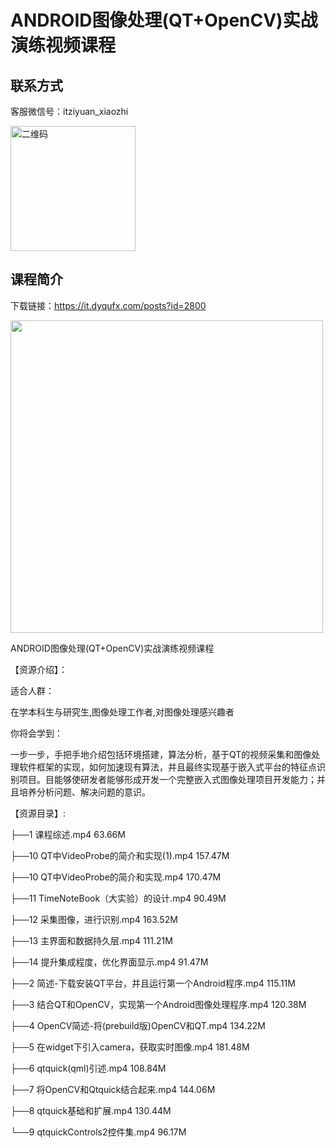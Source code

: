 # ANDROID图像处理(QT+OpenCV)实战演练视频课程

## 联系方式

客服微信号：itziyuan_xiaozhi

<img src="https://ziyuanyun.oss-cn-guangzhou.aliyuncs.com/common/20240614073449/666b82192834a.jpg" width="200" height="200" alt="二维码">

## 课程简介

下载链接：https://it.dyqufx.com/posts?id=2800

<img src="https://ziyuanyun.oss-cn-guangzhou.aliyuncs.com/yun/20240515184324/664491cca4b05.jpg" width="500" alt="">

  ANDROID图像处理(QT+OpenCV)实战演练视频课程



 【资源介绍】：

 适合人群：

 在学本科生与研究生,图像处理工作者,对图像处理感兴趣者

 你将会学到：

 一步一步，手把手地介绍包括环境搭建，算法分析，基于QT的视频采集和图像处理软件框架的实现，如何加速现有算法，并且最终实现基于嵌入式平台的特征点识别项目。目能够使研发者能够形成开发一个完整嵌入式图像处理项目开发能力；并且培养分析问题、解决问题的意识。

 【资源目录】:

 ├──1 课程综述.mp4 63.66M

 ├──10 QT中VideoProbe的简介和实现(1).mp4 157.47M

 ├──10 QT中VideoProbe的简介和实现.mp4 170.47M

 ├──11 TimeNoteBook（大实验）的设计.mp4 90.49M

 ├──12 采集图像，进行识别.mp4 163.52M

 ├──13 主界面和数据持久层.mp4 111.21M

 ├──14 提升集成程度，优化界面显示.mp4 91.47M

 ├──2 简述-下载安装QT平台，并且运行第一个Android程序.mp4 115.11M

 ├──3 结合QT和OpenCV，实现第一个Android图像处理程序.mp4 120.38M

 ├──4 OpenCV简述-将(prebuild版)OpenCV和QT.mp4 134.22M

 ├──5 在widget下引入camera，获取实时图像.mp4 181.48M

 ├──6 qtquick(qml)引述.mp4 108.84M

 ├──7 将OpenCV和Qtquick结合起来.mp4 144.06M

 ├──8 qtquick基础和扩展.mp4 130.44M

 └──9 qtquickControls2控件集.mp4 96.17M

  